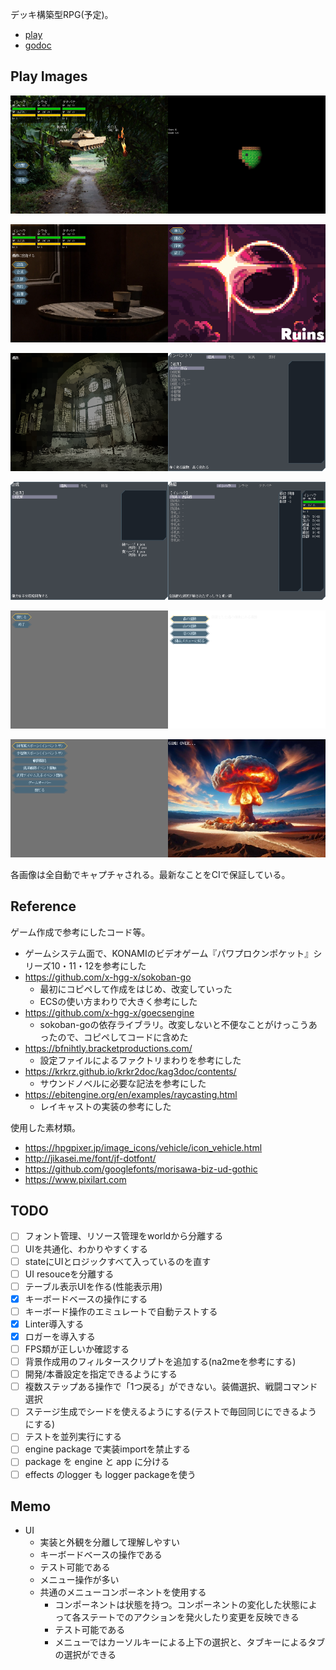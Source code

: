 デッキ構築型RPG(予定)。

- [play](https://kijimad.github.io/ruins/)
- [godoc](https://kijimad.github.io/ruins/godoc/pkg/github.com/kijimaD/ruins/lib/)

## Play Images

<img src="./vrtimages/Battle.png" width="50%" /><img src="./vrtimages/Dungeon.png" width="50%" />

<img src="./vrtimages/HomeMenu.png" width="50%" /><img src="./vrtimages/MainMenu.png" width="50%" />

<img src="./vrtimages/Intro.png" width="50%" /><img src="./vrtimages/InventoryMenu.png" width="50%" />

<img src="./vrtimages/CraftMenu.png" width="50%" /><img src="./vrtimages/EquipMenu.png" width="50%" />

<img src="./vrtimages/DungeonMenu.png" width="50%" /><img src="./vrtimages/DungeonSelect.png" width="50%" />

<img src="./vrtimages/DebugMenu.png" width="50%" /><img src="./vrtimages/GameOver.png" width="50%" />

各画像は全自動でキャプチャされる。最新なことをCIで保証している。

## Reference

ゲーム作成で参考にしたコード等。

- ゲームシステム面で、KONAMIのビデオゲーム『パワプロクンポケット』シリーズ10・11・12を参考にした
- https://github.com/x-hgg-x/sokoban-go
  - 最初にコピペして作成をはじめ、改変していった
  - ECSの使い方まわりで大きく参考にした
- https://github.com/x-hgg-x/goecsengine
  - sokoban-goの依存ライブラリ。改変しないと不便なことがけっこうあったので、コピペしてコードに含めた
- https://bfnihtly.bracketproductions.com/
  - 設定ファイルによるファクトリまわりを参考にした
- https://krkrz.github.io/krkr2doc/kag3doc/contents/
  - サウンドノベルに必要な記法を参考にした
- https://ebitengine.org/en/examples/raycasting.html
  - レイキャストの実装の参考にした

使用した素材類。

- https://hpgpixer.jp/image_icons/vehicle/icon_vehicle.html
- http://jikasei.me/font/jf-dotfont/
- https://github.com/googlefonts/morisawa-biz-ud-gothic
- https://www.pixilart.com

## TODO

- [ ] フォント管理、リソース管理をworldから分離する
- [ ] UIを共通化、わかりやすくする
- [ ] stateにUIとロジックすべて入っているのを直す
- [ ] UI resouceを分離する
- [ ] テーブル表示UIを作る(性能表示用)
- [x] キーボードベースの操作にする
- [ ] キーボード操作のエミュレートで自動テストする
- [x] Linter導入する
- [x] ロガーを導入する
- [ ] FPS類が正しいか確認する
- [ ] 背景作成用のフィルタースクリプトを追加する(na2meを参考にする)
- [ ] 開発/本番設定を指定できるようにする
- [ ] 複数ステップある操作で「1つ戻る」ができない。装備選択、戦闘コマンド選択
- [ ] ステージ生成でシードを使えるようにする(テストで毎回同じにできるようにする)
- [ ] テストを並列実行にする
- [ ] engine package で実装importを禁止する
- [ ] package を engine と app に分ける
- [ ] effects のlogger も logger packageを使う

## Memo

- UI
  - 実装と外観を分離して理解しやすい
  - キーボードベースの操作である
  - テスト可能である
  - メニュー操作が多い
  - 共通のメニューコンポーネントを使用する
    - コンポーネントは状態を持つ。コンポーネントの変化した状態によって各ステートでのアクションを発火したり変更を反映できる
    - テスト可能である
    - メニューではカーソルキーによる上下の選択と、タブキーによるタブの選択ができる
